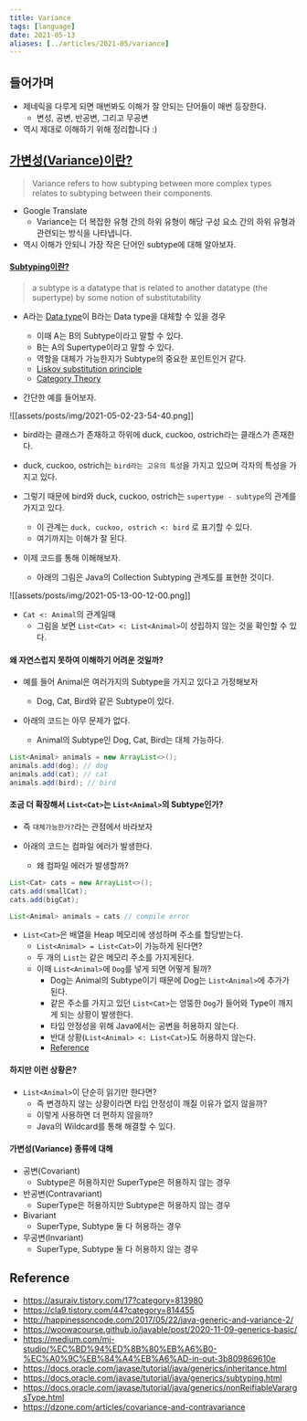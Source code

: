 ```yaml
---
title: Variance
tags: [language]
date: 2021-05-13
aliases: [../articles/2021-05/variance]
---
```

## 들어가며
- 제네릭을 다루게 되면 매번봐도 이해가 잘 안되는 단어들이 매번 등장한다.
    - 변성, 공변, 반공변, 그리고 무공변
- 역시 제대로 이해하기 위해 정리합니다 :)


## [가변성(Variance)이란?](https://en.wikipedia.org/wiki/Covariance_and_contravariance_(computer_science))
> Variance refers to how subtyping between more complex types relates to subtyping between their components.
- Google Translate
    - Variance는 더 복잡한 유형 간의 하위 유형이 해당 구성 요소 간의 하위 유형과 관련되는 방식을 나타냅니다.
- 역시 이해가 안되니 가장 작은 단어인 subtype에 대해 알아보자.

#### [Subtyping이란?](https://en.wikipedia.org/wiki/Subtyping)
> a subtype is a datatype that is related to another datatype (the supertype) by some notion of substitutability
- A라는 [Data type](https://en.wikipedia.org/wiki/Data_type)이 B라는 Data type을 대체할 수 있을 경우
    - 이때 A는 B의 Subtype이라고 말할 수 있다.
    - B는 A의 Supertype이라고 말할 수 있다.
    - 역할을 대체가 가능한지가 Subtype의 중요한 포인트인거 같다.
    - [Liskov substitution principle](https://en.wikipedia.org/wiki/Liskov_substitution_principle)
    - [Category Theory](https://en.wikipedia.org/wiki/Category_theory)


- 간단한 예를 들어보자.

![[assets/posts/img/2021-05-02-23-54-40.png]]

- bird라는 클래스가 존재하고 하위에 duck, cuckoo, ostrich라는 클래스가 존재한다.
- duck, cuckoo, ostrich는 `bird라는 고유의 특성`을 가지고 있으며 각자의 특성을 가지고 있다.
- 그렇기 때문에 bird와 duck, cuckoo, ostrich는 `supertype - subtype`의 관계를 가지고 있다.
    - 이 관계는 `duck, cuckoo, ostrich <: bird` 로 표기할 수 있다.
    - 여기까지는 이해가 잘 된다.


- 이제 코드를 통해 이해해보자.
    - 아래의 그림은 Java의 Collection Subtyping 관계도를 표현한 것이다.

![[assets/posts/img/2021-05-13-00-12-00.png]]

- `Cat <: Animal`의 관계일때
    - 그림을 보면 `List<Cat> <: List<Animal>`이 성립하지 않는 것을 확인할 수 있다.

#### 왜 자연스럽지 못하여 이해하기 어려운 것일까?
- 예를 들어 Animal은 여러가지의 Subtype을 가지고 있다고 가정해보자
    - Dog, Cat, Bird와 같은 Subtype이 있다.

- 아래의 코드는 아무 문제가 없다.
    - Animal의 Subtype인 Dog, Cat, Bird는 대체 가능하다.

```java
List<Animal> animals = new ArrayList<>();
animals.add(dog); // dog
animals.add(cat); // cat
animals.add(bird); // bird
```

#### 조금 더 확장해서 `List<Cat>`는 `List<Animal>`의 Subtype인가?
- 즉 `대체가능한가?`라는 관점에서 바라보자

- 아래의 코드는 컴파일 에러가 발생한다.
    - 왜 컴파일 에러가 발생할까?

```java
List<Cat> cats = new ArrayList<>();
cats.add(smallCat);
cats.add(bigCat);

List<Animal> animals = cats // compile error
```

- `List<Cat>`은 배열을 Heap 메모리에 생성하며 주소를 할당받는다.
    - `List<Animal> = List<Cat>`이 가능하게 된다면?
    - 두 개의 `List`는 같은 메모리 주소를 가지게된다.
    - 이때 `List<Animal>`에 `Dog`를 넣게 되면 어떻게 될까?
        - Dog는 Animal의 Subtype이기 때문에 Dog는 `List<Animal>`에 추가가 된다.
        - 같은 주소를 가지고 있던 `List<Cat>`는 엉뚱한 `Dog`가 들어와 Type이 깨지게 되는 상황이 발생한다.
        - 타입 안정성을 위해 Java에서는 공변을 허용하지 않는다.
        - 반대 상황(`List<Animal> <: List<Cat>`)도 허용하지 않는다.
        - [Reference](https://docs.oracle.com/javase/tutorial/java/generics/nonReifiableVarargsType.html#heap_pollution)

#### 하지만 이런 상황은?
- `List<Animal>`이 단순히 읽기만 한다면?
    - 즉 변경하지 않는 상황이라면 타입 안정성이 깨질 이유가 없지 않을까?
    - 이렇게 사용하면 더 편하지 않을까?
    - Java의 Wildcard를 통해 해결할 수 있다.

#### 가변성(Variance) 종류에 대해
- 공변(Covariant)
    - Subtype은 허용하지만 SuperType은 허용하지 않는 경우
- 반공변(Contravariant)
    - SuperType은 허용하지만 Subtype은 허용하지 않는 경우
- Bivariant
    - SuperType, Subtype 둘 다 허용하는 경우
- 무공변(Invariant)
     - SuperType, Subtype 둘 다 허용하지 않는 경우

## Reference
- <https://asuraiv.tistory.com/17?category=813980>
- <https://cla9.tistory.com/44?category=814455>
- <http://happinessoncode.com/2017/05/22/java-generic-and-variance-2/>
- <https://woowacourse.github.io/javable/post/2020-11-09-generics-basic/>
- <https://medium.com/mj-studio/%EC%BD%94%ED%8B%80%EB%A6%B0-%EC%A0%9C%EB%84%A4%EB%A6%AD-in-out-3b809869610e>
- <https://docs.oracle.com/javase/tutorial/java/generics/inheritance.html>
- <https://docs.oracle.com/javase/tutorial/java/generics/subtyping.html>
- <https://docs.oracle.com/javase/tutorial/java/generics/nonReifiableVarargsType.html>
- <https://dzone.com/articles/covariance-and-contravariance>
